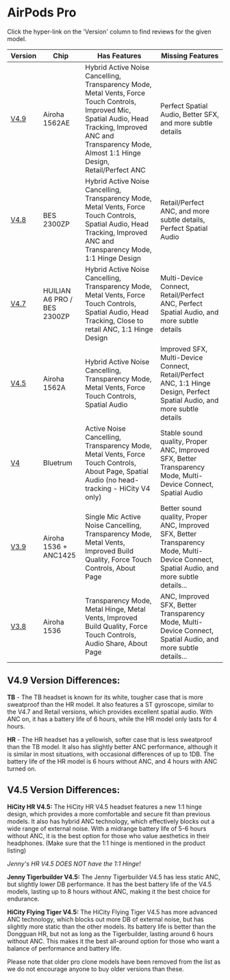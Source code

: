 # AirPods Pro

Click the hyper-link on the 'Version' column to find reviews for the given model.

| Version                                                              | Chip                        | Has Features                                                                                                                                                                                                      | Missing Features                                                                                                                           |
|----------------------------------------------------------------------|-----------------------------|-------------------------------------------------------------------------------------------------------------------------------------------------------------------------------------------------------------------|--------------------------------------------------------------------------------------------------------------------------------------------|
| [V4.9](https://www.reddit.com/r/AirReps/search?q=v4.9&restrict_sr=1) | Airoha 1562AE               | Hybrid Active Noise Cancelling, Transparency Mode, Metal Vents, Force Touch Controls, Improved Mic, Spatial Audio, Head Tracking, Improved ANC and Transparency Mode, Almost 1:1 Hinge Design, Retail/Perfect ANC | Perfect Spatial Audio, Better SFX, and more subtle details                                                                                 |
| [V4.8](https://www.reddit.com/r/AirReps/search?q=v4.8&restrict_sr=1) | BES 2300ZP                  | Hybrid Active Noise Cancelling, Transparency Mode, Metal Vents, Force Touch Controls, Spatial Audio, Head Tracking, Improved ANC and Transparency Mode, 1:1 Hinge Design                                          | Retail/Perfect ANC, and more subtle details, Perfect Spatial Audio                                                                         |
| [V4.7](https://www.reddit.com/r/AirReps/search?q=v4.7&restrict_sr=1) | HUILIAN A6 PRO / BES 2300ZP | Hybrid Active Noise Cancelling, Transparency Mode, Metal Vents, Force Touch Controls, Spatial Audio, Head Tracking, Close to retail ANC, 1:1 Hinge Design                                                         | Multi-Device Connect, Retail/Perfect ANC, Perfect Spatial Audio, and more subtle details                                                   |
| [V4.5](https://www.reddit.com/r/AirReps/search?q=v4.5&restrict_sr=1) | Airoha 1562A                | Hybrid Active Noise Cancelling, Transparency Mode, Metal Vents, Force Touch Controls, Spatial Audio                                                                                                               | Improved SFX, Multi-Device Connect, Retail/Perfect ANC, 1:1 Hinge Design, Perfect Spatial Audio, and more subtle details                   |
| [V4](https://www.reddit.com/r/AirReps/search?q=v4&restrict_sr=1)     | Bluetrum                    | Active Noise Cancelling, Transparency Mode, Metal Vents, Force Touch Controls, About Page, Spatial Audio (no head-tracking - HiCity V4 only)                                                                      | Stable sound quality, Proper ANC, Improved SFX, Better Transparency Mode, Multi-Device Connect, Spatial Audio                              | and more noticeable details... |
| [V3.9](https://www.reddit.com/r/AirReps/search?q=v3.9&restrict_sr=1) | Airoha 1536 + ANC1425       | Single Mic Active Noise Cancelling, Transparency Mode, Metal Vents, Improved Build Quality, Force Touch Controls,  About Page                                                                                     | Better sound quality, Proper ANC, Improved SFX, Better Transparency Mode, Multi-Device Connect, Spatial Audio,  and more subtle details... |
| [V3.8](https://www.reddit.com/r/AirReps/search?q=v3.8&restrict_sr=1) | Airoha 1536                 | Transparency Mode, Metal Hinge, Metal Vents, Improved Build Quality, Force Touch Controls, Audio Share, About Page                                                                                                | ANC, Improved SFX, Better Transparency Mode, Multi-Device Connect, Spatial Audio, and more subtle details...                               |

## V4.9 Version Differences:

**TB** - The TB headset is known for its white, tougher case that is more sweatproof than the HR model. It also features a ST gyroscope, similar to the V4.7 and Retail versions, which provides excellent spatial audio. With ANC on, it has a battery life of 6 hours, while the HR model only lasts for 4 hours.

**HR** - The HR headset has a yellowish, softer case that is less sweatproof than the TB model. It also has slightly better ANC performance, although it is similar in most situations, with occasional differences of up to 1DB. The battery life of the HR model is 6 hours without ANC, and 4 hours with ANC turned on.

## V4.5 Version Differences:

**HiCity HR V4.5:** The HiCity HR V4.5 headset features a new 1:1 hinge design, which provides a more comfortable and secure fit than previous models. It also has hybrid ANC technology, which effectively blocks out a wide range of external noise. With a midrange battery life of 5-6 hours without ANC, it is the best option for those who value aesthetics in their headphones. (Make sure that the 1:1 hinge is mentioned in the product listing)

*Jenny's HR V4.5 DOES NOT have the 1:1 Hinge!*

**Jenny Tigerbuilder V4.5:** The Jenny Tigerbuilder V4.5 has less static ANC, but slightly lower DB performance. It has the best battery life of the V4.5 models, lasting up to 8 hours without ANC, making it the best choice for endurance.

**HiCity Flying Tiger V4.5:** The HiCity Flying Tiger V4.5 has more advanced ANC technology, which blocks out more DB of external noise, but has slightly more static than the other models. Its battery life is better than the Dongguan HR, but not as long as the Tigerbuilder, lasting around 6 hours without ANC. This makes it the best all-around option for those who want a balance of performance and battery life.

Please note that older pro clone models have been removed from the list as we do not encourage anyone to buy older versions than these.